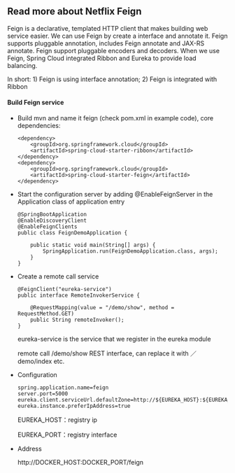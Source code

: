 ## Read more about Netflix Feign

Feign is a declarative, templated HTTP client that makes building web service easier. We can use Feign by create a interface and annotate it. Feign supports pluggable annotation, includes Feign annotate and JAX-RS annotate. Feign support pluggable encoders and decoders. When we use Feign, Spring Cloud integrated Ribbon and Eureka to provide load balancing.

In short: 1) Feign is using interface annotation; 2) Feign is integrated with Ribbon 

#### Build Feign service

* Build mvn and name it feign (check pom.xml in example code), core dependencies:

   ```
   <dependency>
       <groupId>org.springframework.cloud</groupId>
       <artifactId>spring-cloud-starter-ribbon</artifactId>
   </dependency>
   <dependency>
       <groupId>org.springframework.cloud</groupId>
       <artifactId>spring-cloud-starter-feign</artifactId>
   </dependency>       
   ```

* Start the configuration server by adding @EnableFeignServer in the Application class of application entry

   ```
   @SpringBootApplication
   @EnableDiscoveryClient
   @EnableFeignClients
   public class FeignDemoApplication {
        
       public static void main(String[] args) {
           SpringApplication.run(FeignDemoApplication.class, args);
       }
   }     
   ```

* Create a remote call service

   ```
   @FeignClient("eureka-service")
   public interface RemoteInvokerService {
        
       @RequestMapping(value = "/demo/show", method = RequestMethod.GET)
       public String remoteInvoker();
   }
   ```

   eureka-service is the service that we register in the eureka module

   remote call /demo/show REST interface, can replace it with ／demo/index etc.

* Configuration

   ```
   spring.application.name=feign
   server.port=5000
   eureka.client.serviceUrl.defaultZone=http://${EUREKA_HOST}:${EUREKA_PORT}/eureka/
   eureka.instance.preferIpAddress=true      
   ```
    
   EUREKA_HOST：registry ip

   EUREKA_PORT：registry interface

* Address

   http://DOCKER_HOST:DOCKER_PORT/feign


